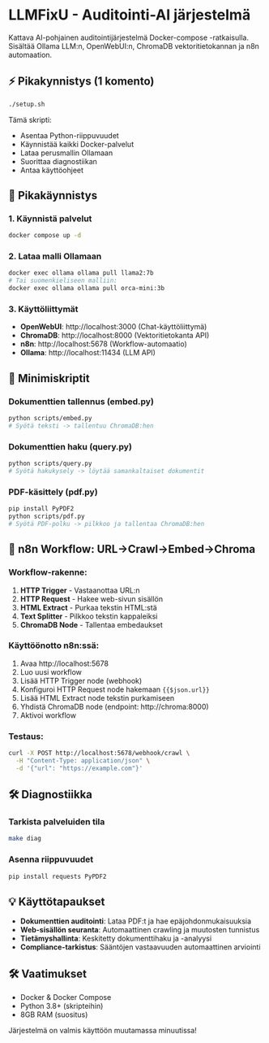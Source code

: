 # LLMFixU - Auditointi-AI järjestelmä

Kattava AI-pohjainen auditointijärjestelmä Docker-compose -ratkaisulla. Sisältää Ollama LLM:n, OpenWebUI:n, ChromaDB vektoritietokannan ja n8n automaation.

## ⚡ Pikakynnistys (1 komento)

```bash
./setup.sh
```

Tämä skripti:
- Asentaa Python-riippuvuudet
- Käynnistää kaikki Docker-palvelut
- Lataa perusmallin Ollamaan
- Suorittaa diagnostiikan
- Antaa käyttöohjeet

## 🚀 Pikakäynnistys

### 1. Käynnistä palvelut
```bash
docker compose up -d
```

### 2. Lataa malli Ollamaan
```bash
docker exec ollama ollama pull llama2:7b
# Tai suomenkieliseen malliin:
docker exec ollama ollama pull orca-mini:3b
```

### 3. Käyttöliittymät
- **OpenWebUI**: http://localhost:3000 (Chat-käyttöliittymä)
- **ChromaDB**: http://localhost:8000 (Vektoritietokanta API)
- **n8n**: http://localhost:5678 (Workflow-automaatio)
- **Ollama**: http://localhost:11434 (LLM API)

## 📝 Minimiskriptit

### Dokumenttien tallennus (embed.py)
```bash
python scripts/embed.py
# Syötä teksti -> tallentuu ChromaDB:hen
```

### Dokumenttien haku (query.py)
```bash
python scripts/query.py
# Syötä hakukysely -> löytää samankaltaiset dokumentit
```

### PDF-käsittely (pdf.py)
```bash
pip install PyPDF2
python scripts/pdf.py
# Syötä PDF-polku -> pilkkoo ja tallentaa ChromaDB:hen
```

## 🔄 n8n Workflow: URL→Crawl→Embed→Chroma

### Workflow-rakenne:
1. **HTTP Trigger** - Vastaanottaa URL:n
2. **HTTP Request** - Hakee web-sivun sisällön
3. **HTML Extract** - Purkaa tekstin HTML:stä
4. **Text Splitter** - Pilkkoo tekstin kappaleiksi
5. **ChromaDB Node** - Tallentaa embedaukset

### Käyttöönotto n8n:ssä:
1. Avaa http://localhost:5678
2. Luo uusi workflow
3. Lisää HTTP Trigger node (webhook)
4. Konfiguroi HTTP Request node hakemaan `{{$json.url}}`
5. Lisää HTML Extract node tekstin purkamiseen
6. Yhdistä ChromaDB node (endpoint: http://chroma:8000)
7. Aktivoi workflow

### Testaus:
```bash
curl -X POST http://localhost:5678/webhook/crawl \
  -H "Content-Type: application/json" \
  -d '{"url": "https://example.com"}'
```

## 🛠️ Diagnostiikka

### Tarkista palveluiden tila
```bash
make diag
```

### Asenna riippuvuudet
```bash
pip install requests PyPDF2
```

## 💡 Käyttötapaukset
- **Dokumenttien auditointi**: Lataa PDF:t ja hae epäjohdonmukaisuuksia
- **Web-sisällön seuranta**: Automaattinen crawling ja muutosten tunnistus  
- **Tietämyshallinta**: Keskitetty dokumenttihaku ja -analyysi
- **Compliance-tarkistus**: Sääntöjen vastaavuuden automaattinen arviointi

## 🛠️ Vaatimukset
- Docker & Docker Compose
- Python 3.8+ (skripteihin)
- 8GB RAM (suositus)

Järjestelmä on valmis käyttöön muutamassa minuutissa!